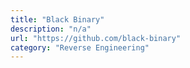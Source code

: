 ```yaml
---
title: "Black Binary"
description: "n/a"
url: "https://github.com/black-binary"
category: "Reverse Engineering"
---
```

